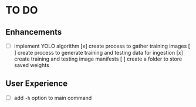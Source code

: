 # TO DO

## Enhancements

- [ ] implement YOLO algorithm
    [x] create process to gather training images 
    [ ] create process to generate training and testing data for ingestion
      [x] create training and testing image manifests
      [ ] create a folder to store saved weights

## User Experience

- [ ] add `-h` option to main command
